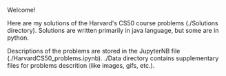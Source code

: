 Welcome! 

Here are my solutions of the Harvard's CS50 course problems (./Solutions directory). Solutions are written primarily in java language, but some are in python. 

Descriptions of the problems are stored in the JupyterNB file (./HarvardCS50_problems.ipynb). ./Data directory contains supplementary files for problems descrition (like images, gifs, etc.).
